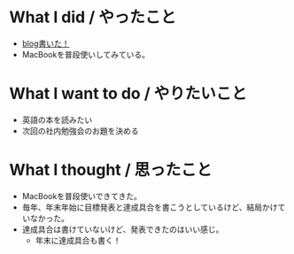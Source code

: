 # What I did / やったこと
- [blog書いた！](http://yamap55.hatenablog.com/entry/2017/01/03/234809)
- MacBookを普段使いしてみている。

# What I want to do / やりたいこと
- 英語の本を読みたい
- 次回の社内勉強会のお題を決める

# What I thought / 思ったこと
- MacBookを普段使いできてきた。
- 毎年、年末年始に目標発表と達成具合を書こうとしているけど、結局かけていなかった。
- 達成具合は書けていないけど、発表できたのはいい感じ。
  - 年末に達成具合も書く！
